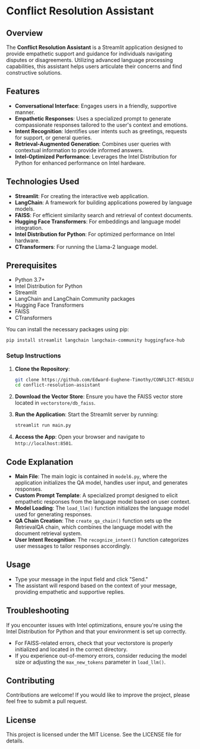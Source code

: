 # Conflict Resolution Assistant

## Overview

The **Conflict Resolution Assistant** is a Streamlit application designed to provide empathetic support and guidance for individuals navigating disputes or disagreements. Utilizing advanced language processing capabilities, this assistant helps users articulate their concerns and find constructive solutions.

## Features

- **Conversational Interface**: Engages users in a friendly, supportive manner.
- **Empathetic Responses**: Uses a specialized prompt to generate compassionate responses tailored to the user's context and emotions.
- **Intent Recognition**: Identifies user intents such as greetings, requests for support, or general queries.
- **Retrieval-Augmented Generation**: Combines user queries with contextual information to provide informed answers.
- **Intel-Optimized Performance**: Leverages the Intel Distribution for Python for enhanced performance on Intel hardware.

## Technologies Used

- **Streamlit**: For creating the interactive web application.
- **LangChain**: A framework for building applications powered by language models.
- **FAISS**: For efficient similarity search and retrieval of context documents.
- **Hugging Face Transformers**: For embeddings and language model integration.
- **Intel Distribution for Python**: For optimized performance on Intel hardware.
- **CTransformers**: For running the Llama-2 language model.



## Prerequisites

- Python 3.7+
- Intel Distribution for Python
- Streamlit
- LangChain and LangChain Community packages
- Hugging Face Transformers
- FAISS
- CTransformers

You can install the necessary packages using pip:

```bash
pip install streamlit langchain langchain-community huggingface-hub
```

### Setup Instructions

1. **Clone the Repository**:

   ```bash
   git clone https://github.com/Edward-Eughene-Timothy/CONFLICT-RESOLUTION-ASSISTANT.git
   cd conflict-resolution-assistant
   ```

2. **Download the Vector Store**: Ensure you have the FAISS vector store located in `vectorstore/db_faiss`.

3. **Run the Application**:
   Start the Streamlit server by running:

   ```bash
   streamlit run main.py
   ```

4. **Access the App**: Open your browser and navigate to `http://localhost:8501`.

## Code Explanation

- **Main File**: The main logic is contained in `model6.py`, where the application initializes the QA model, handles user input, and generates responses.
- **Custom Prompt Template**: A specialized prompt designed to elicit empathetic responses from the language model based on user context.
- **Model Loading**: The `load_llm()` function initializes the language model used for generating responses.
- **QA Chain Creation**: The `create_qa_chain()` function sets up the RetrievalQA chain, which combines the language model with the document retrieval system.
- **User Intent Recognition**: The `recognize_intent()` function categorizes user messages to tailor responses accordingly.

## Usage

- Type your message in the input field and click "Send."
- The assistant will respond based on the context of your message, providing empathetic and supportive replies.

## Troubleshooting

 If you encounter issues with Intel optimizations, ensure you're using the Intel Distribution for Python and that your environment is set up correctly.
- For FAISS-related errors, check that your vectorstore is properly initialized and located in the correct directory.
- If you experience out-of-memory errors, consider reducing the model size or adjusting the `max_new_tokens` parameter in `load_llm()`.

## Contributing

Contributions are welcome! If you would like to improve the project, please feel free to submit a pull request.

## License

This project is licensed under the MIT License. See the LICENSE file for details.
